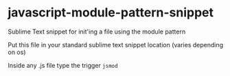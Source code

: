 # javascript-module-pattern-snippet
Sublime Text snippet for init'ing a file using the module pattern

Put this file in your standard sublime text snippet location (varies depending on os)

Inside any .js file type the trigger `jsmod`